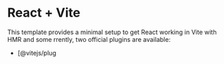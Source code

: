 # React + Vite

This template provides a minimal setup to get React working in Vite with HMR and some rrently, two official plugins are available:
- [@vitejs/plug

